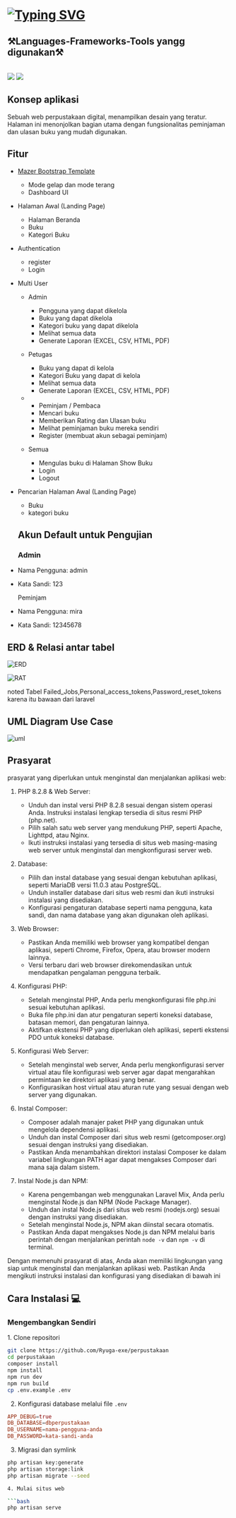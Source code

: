 
<h1 align="left">
  <a href="https://git.io/typing-svg"><img src="https://readme-typing-svg.herokuapp.com?font=Fira+Code&duration=3000&pause=1000&color=FFFFFF&random=false&width=435&lines=Halo%F0%9F%91%8B+perkenalkan+saya;mohamad+robby+saputra+12+PPL+1;Membuat+projek+web+perpustakaan" alt="Typing SVG" /></a>
</h1>

<h2 align="left">⚒️Languages-Frameworks-Tools yangg digunakan⚒️</h2>
<br/>
<div align="left">
    <img src="https://skillicons.dev/icons?i=laravel,bootstrap,html,css,vscode,github,git" />
    <img src="https://skillicons.dev/icons?i=nodejs,javascript,typescript,php,mysql" /><br>
</div>

<h2 id="tentang">Konsep aplikasi</h2>

Sebuah web perpustakaan digital, menampilkan desain yang teratur. Halaman ini menonjolkan bagian utama dengan fungsionalitas peminjaman dan ulasan buku yang mudah digunakan.

<h2 id="fitur">Fitur</h2>

-   [Mazer Bootstrap Template](https://github.com/zuramai/mazer)
    -   Mode gelap dan mode terang 
    -   Dashboard UI
-   Halaman Awal (Landing Page)
    -   Halaman Beranda
    -   Buku
    -   Kategori Buku
-   Authentication
    -   register
    -   Login
-   Multi User
    -   Admin
        -   Pengguna yang dapat dikelola 
        -   Buku yang dapat dikelola
        -   Kategori buku yang dapat dikelola
        -   Melihat semua data
        -   Generate Laporan (EXCEL, CSV, HTML, PDF)
    -   Petugas
        -   Buku yang dapat di kelola
        -   Kategori Buku yang dapat di kelola
        -   Melihat semua data
        -   Generate Laporan (EXCEL, CSV, HTML, PDF)
    
    -   -   Peminjam / Pembaca
        -   Mencari buku
        -   Memberikan Rating dan Ulasan buku
        -   Melihat peminjaman buku mereka sendiri
        -   Register (membuat akun sebagai peminjam)
    -   Semua
        -   Mengulas buku di Halaman Show Buku
        -   Login
        -   Logout
-   Pencarian Halaman Awal (Landing Page)
    -   Buku
    -   kategori buku
    
    <h2 id="testing-account">Akun Default untuk Pengujian</h2>
    
    ### Admin

-   Nama Pengguna: admin
-   Kata Sandi: 123

      Peminjam

-   Nama Pengguna: mira
-   Kata Sandi: 12345678


<h2 id="demo"> ERD & Relasi antar tabel</h2>

![ERD](https://github.com/Ryuga-exe/perpustakaan/assets/90815976/218734a7-9c59-4e92-b078-47c5f83ead5b)

![RAT](https://github.com/Ryuga-exe/perpustakaan/assets/90815976/74befc72-7267-46bf-8436-bf51f9a2c6ae)


noted
Tabel Failed_Jobs,Personal_access_tokens,Password_reset_tokens karena itu bawaan dari laravel


<h2 id="demo"> UML Diagram Use Case</h2>


![uml](https://github.com/Ryuga-exe/perpustakaan/assets/90815976/cfa4edce-bc40-4c99-93eb-ae950e9a4145)


<h2 id="pre-requisite"> Prasyarat</h2>

prasyarat yang diperlukan untuk menginstal dan menjalankan aplikasi web:

1. PHP 8.2.8 & Web Server:
   - Unduh dan instal versi PHP 8.2.8 sesuai dengan sistem operasi Anda. Instruksi instalasi lengkap tersedia di situs resmi PHP (php.net).
   - Pilih salah satu web server yang mendukung PHP, seperti Apache, Lighttpd, atau Nginx.
   - Ikuti instruksi instalasi yang tersedia di situs web masing-masing web server untuk menginstal dan mengkonfigurasi server web.

2. Database:
   - Pilih dan instal database yang sesuai dengan kebutuhan aplikasi, seperti MariaDB versi 11.0.3 atau PostgreSQL.
   - Unduh installer database dari situs web resmi dan ikuti instruksi instalasi yang disediakan.
   - Konfigurasi pengaturan database seperti nama pengguna, kata sandi, dan nama database yang akan digunakan oleh aplikasi.

3. Web Browser:
   - Pastikan Anda memiliki web browser yang kompatibel dengan aplikasi, seperti Chrome, Firefox, Opera, atau browser modern lainnya.
   - Versi terbaru dari web browser direkomendasikan untuk mendapatkan pengalaman pengguna terbaik.

4. Konfigurasi PHP:
   - Setelah menginstal PHP, Anda perlu mengkonfigurasi file php.ini sesuai kebutuhan aplikasi.
   - Buka file php.ini dan atur pengaturan seperti koneksi database, batasan memori, dan pengaturan lainnya.
   - Aktifkan ekstensi PHP yang diperlukan oleh aplikasi, seperti ekstensi PDO untuk koneksi database.

5. Konfigurasi Web Server:
   - Setelah menginstal web server, Anda perlu mengkonfigurasi server virtual atau file konfigurasi web server agar dapat mengarahkan permintaan ke direktori aplikasi yang benar.
   - Konfigurasikan host virtual atau aturan rute yang sesuai dengan web server yang digunakan.

6. Instal Composer:
   - Composer adalah manajer paket PHP yang digunakan untuk mengelola dependensi aplikasi.
   - Unduh dan instal Composer dari situs web resmi (getcomposer.org) sesuai dengan instruksi yang disediakan.
   - Pastikan Anda menambahkan direktori instalasi Composer ke dalam variabel lingkungan PATH agar dapat mengakses Composer dari mana saja dalam sistem.

7. Instal Node.js dan NPM:
   - Karena pengembangan web menggunakan Laravel Mix, Anda perlu menginstal Node.js dan NPM (Node Package Manager).
   - Unduh dan instal Node.js dari situs web resmi (nodejs.org) sesuai dengan instruksi yang disediakan.
   - Setelah menginstal Node.js, NPM akan diinstal secara otomatis.
   - Pastikan Anda dapat mengakses Node.js dan NPM melalui baris perintah dengan menjalankan perintah `node -v` dan `npm -v` di terminal.

Dengan memenuhi prasyarat di atas, Anda akan memiliki lingkungan yang siap untuk menginstal dan menjalankan aplikasi web. Pastikan Anda mengikuti instruksi instalasi dan konfigurasi yang disediakan di bawah ini

<h2 id="installation">Cara Instalasi 💻</h2>

<h3 id="develop-yourself"> Mengembangkan Sendiri</h3>
1. Clone repositori

```bash
git clone https://github.com/Ryuga-exe/perpustakaan
cd perpustakaan
composer install
npm install
npm run dev
npm run build
cp .env.example .env
```
2. Konfigurasi database melalui file `.env`

```conf
APP_DEBUG=true
DB_DATABASE=dbperpustakaan
DB_USERNAME=nama-pengguna-anda
DB_PASSWORD=kata-sandi-anda
```

3. Migrasi dan symlink

```bash
php artisan key:generate
php artisan storage:link
php artisan migrate --seed

4. Mulai situs web

```bash
php artisan serve
```



